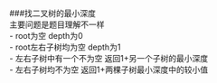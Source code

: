 ###找二叉树的最小深度  
	主要问题是题目理解不一样  
		- root为空 depth为0  
		- root左右子树均为空 depth为1  
		- 左右子树中有一个不为空 返回1+另一个子树的最小深度  
		- 左右子树均不为空 返回1+两棵子树最小深度中的较小值  